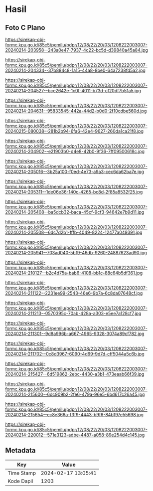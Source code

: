 # Hasil

## Foto C Plano

https://sirekap-obj-formc.kpu.go.id/85c5/pemilu/pdpr/12/08/22/20/03/1208222003007-20240214-203958--243a0e47-7937-4c22-bc5d-d39840a45a84.jpg

https://sirekap-obj-formc.kpu.go.id/85c5/pemilu/pdpr/12/08/22/20/03/1208222003007-20240214-204334--37b884c8-1a15-44a8-8be0-64a7238fd5a2.jpg

https://sirekap-obj-formc.kpu.go.id/85c5/pemilu/pdpr/12/08/22/20/03/1208222003007-20240214-204527--bce2642e-1c0f-4011-b73d-cf20df7b51a5.jpg

https://sirekap-obj-formc.kpu.go.id/85c5/pemilu/pdpr/12/08/22/20/03/1208222003007-20240214-204631--95833545-442a-44d2-b0d0-2f10cdbe560d.jpg

https://sirekap-obj-formc.kpu.go.id/85c5/pemilu/pdpr/12/08/22/20/03/1208222003007-20240215-080038--281b2b94-6fa6-42e4-9627-260da1ca21f8.jpg

https://sirekap-obj-formc.kpu.go.id/85c5/pemilu/pdpr/12/08/22/20/03/1208222003007-20240214-204902--e21903b0-d4e8-42b0-9f36-7ff09500618c.jpg

https://sirekap-obj-formc.kpu.go.id/85c5/pemilu/pdpr/12/08/22/20/03/1208222003007-20240214-205016--3b25a100-f0ed-4e73-a9a3-cec6da62ba7e.jpg

https://sirekap-obj-formc.kpu.go.id/85c5/pemilu/pdpr/12/08/22/20/03/1208222003007-20240214-205311--1de06e36-140c-4265-bc8d-2f85a8532f25.jpg

https://sirekap-obj-formc.kpu.go.id/85c5/pemilu/pdpr/12/08/22/20/03/1208222003007-20240214-205408--ba5dcb32-baca-45cf-9cf3-94642e7b9d11.jpg

https://sirekap-obj-formc.kpu.go.id/85c5/pemilu/pdpr/12/08/22/20/03/1208222003007-20240214-205508--6dc7d2b1-fffb-4049-8224-12477a049391.jpg

https://sirekap-obj-formc.kpu.go.id/85c5/pemilu/pdpr/12/08/22/20/03/1208222003007-20240214-205941--703ad040-5bf9-46db-9260-24887623ad90.jpg

https://sirekap-obj-formc.kpu.go.id/85c5/pemilu/pdpr/12/08/22/20/03/1208222003007-20240214-210127--b2c4d75a-bab6-4108-bb1c-88c64b5df361.jpg

https://sirekap-obj-formc.kpu.go.id/85c5/pemilu/pdpr/12/08/22/20/03/1208222003007-20240214-211122--2231ee99-2543-46e6-9b7a-6c8da07648cf.jpg

https://sirekap-obj-formc.kpu.go.id/85c5/pemilu/pdpr/12/08/22/20/03/1208222003007-20240214-211213--0570395c-70ab-428a-a303-e5ee7a128cf7.jpg

https://sirekap-obj-formc.kpu.go.id/85c5/pemilu/pdpr/12/08/22/20/03/1208222003007-20240214-211301--9d8a996b-a667-4965-9328-3074a89cf782.jpg

https://sirekap-obj-formc.kpu.go.id/85c5/pemilu/pdpr/12/08/22/20/03/1208222003007-20240214-211702--0c8d3967-6090-4d69-9d7d-cff5044a5c6b.jpg

https://sirekap-obj-formc.kpu.go.id/85c5/pemilu/pdpr/12/08/22/20/03/1208222003007-20240214-215427--6d519862-2ebc-4430-a3b1-473eaab66f39.jpg

https://sirekap-obj-formc.kpu.go.id/85c5/pemilu/pdpr/12/08/22/20/03/1208222003007-20240214-215600--6dc909b2-2fe6-479a-96e5-6bd617c26a45.jpg

https://sirekap-obj-formc.kpu.go.id/85c5/pemilu/pdpr/12/08/22/20/03/1208222003007-20240214-215654--ec8e366a-f3f9-4443-b9f6-84b197e55698.jpg

https://sirekap-obj-formc.kpu.go.id/85c5/pemilu/pdpr/12/08/22/20/03/1208222003007-20240214-220012--571e3123-adbe-4487-a058-89e254d4c145.jpg


## Metadata

| Key        | Value               |
| ---------- | ------------------- |
| Time Stamp | 2024-02-17 13:05:41 |
| Kode Dapil | 1203                |



